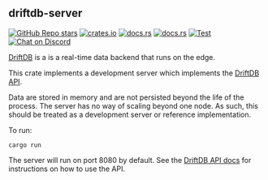 ## driftdb-server

[![GitHub Repo stars](https://img.shields.io/github/stars/drifting-in-space/driftdb?style=social)](https://github.com/drifting-in-space/driftdb)
[![crates.io](https://img.shields.io/crates/v/driftdb.svg)](https://crates.io/crates/driftdb-server)
[![docs.rs](https://img.shields.io/badge/rust-docs-brightgreen)](https://docs.rs/driftdb-server/)
[![docs.rs](https://img.shields.io/badge/client-docs-brightgreen)](https://driftdb.com/)
[![Test](https://github.com/drifting-in-space/driftdb/actions/workflows/test.yml/badge.svg)](https://github.com/drifting-in-space/driftdb/actions/workflows/test.yml)
[![Chat on Discord](https://img.shields.io/static/v1?label=chat&message=discord&color=404eed)](https://discord.gg/N5sEpsuhh9)

[DriftDB](https://driftdb.com) is a is a real-time data backend that runs on the edge.

This crate implements a development server which implements the [DriftDB API](https://driftdb.com/docs/api).

Data are stored in memory and are not persisted beyond the life of the process. The server has no way of scaling beyond one node. As such, this should be treated as a development server or reference implementation.

To run:

    cargo run

The server will run on port 8080 by default. See the [DriftDB API docs](https://driftdb.com/docs/api) for instructions on how to use the API.
